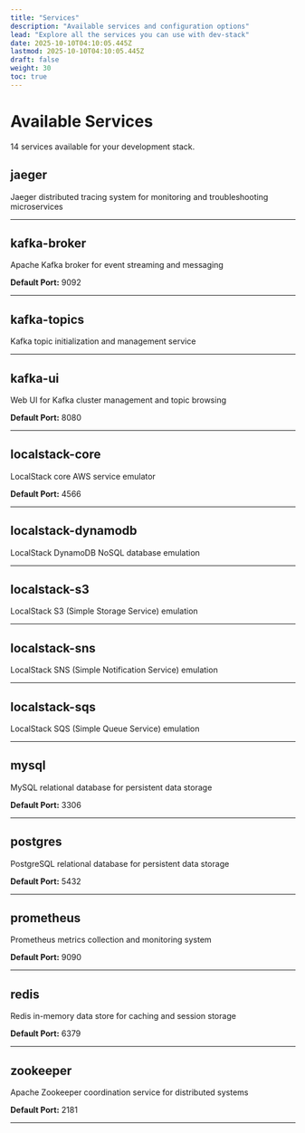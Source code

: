 ```yaml
---
title: "Services"
description: "Available services and configuration options"
lead: "Explore all the services you can use with dev-stack"
date: 2025-10-10T04:10:05.445Z
lastmod: 2025-10-10T04:10:05.445Z
draft: false
weight: 30
toc: true
---
```


# Available Services

14 services available for your development stack.

## jaeger

Jaeger distributed tracing system for monitoring and troubleshooting microservices

---

## kafka-broker

Apache Kafka broker for event streaming and messaging

**Default Port:** 9092

---

## kafka-topics

Kafka topic initialization and management service

---

## kafka-ui

Web UI for Kafka cluster management and topic browsing

**Default Port:** 8080

---

## localstack-core

LocalStack core AWS service emulator

**Default Port:** 4566

---

## localstack-dynamodb

LocalStack DynamoDB NoSQL database emulation

---

## localstack-s3

LocalStack S3 (Simple Storage Service) emulation

---

## localstack-sns

LocalStack SNS (Simple Notification Service) emulation

---

## localstack-sqs

LocalStack SQS (Simple Queue Service) emulation

---

## mysql

MySQL relational database for persistent data storage

**Default Port:** 3306

---

## postgres

PostgreSQL relational database for persistent data storage

**Default Port:** 5432

---

## prometheus

Prometheus metrics collection and monitoring system

**Default Port:** 9090

---

## redis

Redis in-memory data store for caching and session storage

**Default Port:** 6379

---

## zookeeper

Apache Zookeeper coordination service for distributed systems

**Default Port:** 2181

---

